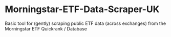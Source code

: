 # Morningstar-ETF-Data-Scraper-UK
Basic tool for (gently) scraping public ETF data (across exchanges) from the Morningstar ETF Quickrank / Database
